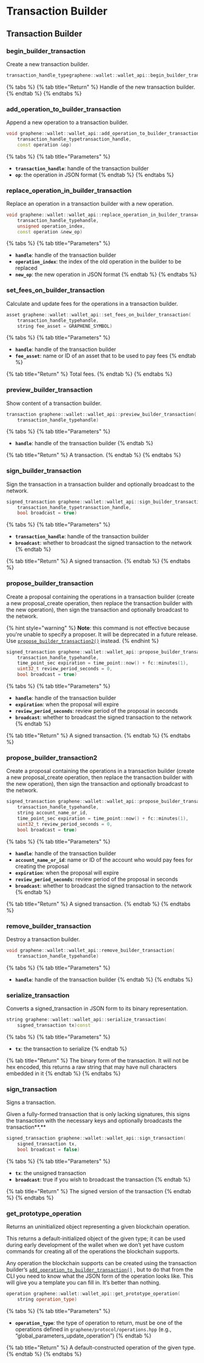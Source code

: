 # Transaction Builder

## Transaction Builder

### begin\_builder\_transaction

Create a new transaction builder.

```cpp
transaction_handle_typegraphene::wallet::wallet_api::begin_builder_transaction()
```

{% tabs %}
{% tab title="Return" %}
Handle of the new transaction builder.
{% endtab %}
{% endtabs %}

### add\_operation\_to\_builder\_transaction

Append a new operation to a transaction builder.

```cpp
void graphene::wallet::wallet_api::add_operation_to_builder_transaction(
    transaction_handle_typetransaction_handle, 
    const operation &op)
```

{% tabs %}
{% tab title="Parameters" %}
* **`transaction_handle`**: handle of the transaction builder
* **`op`**: the operation in JSON format
{% endtab %}
{% endtabs %}

### replace\_operation\_in\_builder\_transaction

Replace an operation in a transaction builder with a new operation.

```cpp
void graphene::wallet::wallet_api::replace_operation_in_builder_transaction(
    transaction_handle_typehandle, 
    unsigned operation_index, 
    const operation &new_op)
```

{% tabs %}
{% tab title="Parameters" %}
* **`handle`**: handle of the transaction builder
* **`operation_index`**: the index of the old operation in the builder to be replaced
* **`new_op`**: the new operation in JSON format
{% endtab %}
{% endtabs %}

### set\_fees\_on\_builder\_transaction

Calculate and update fees for the operations in a transaction builder.

```cpp
asset graphene::wallet::wallet_api::set_fees_on_builder_transaction(
    transaction_handle_typehandle, 
    string fee_asset = GRAPHENE_SYMBOL)
```

{% tabs %}
{% tab title="Parameters" %}
* **`handle`**: handle of the transaction builder
* **`fee_asset`**: name or ID of an asset that to be used to pay fees
{% endtab %}

{% tab title="Return" %}
Total fees.
{% endtab %}
{% endtabs %}

### preview\_builder\_transaction

Show content of a transaction builder.

```cpp
transaction graphene::wallet::wallet_api::preview_builder_transaction(
    transaction_handle_typehandle)
```

{% tabs %}
{% tab title="Parameters" %}
* **`handle`**: handle of the transaction builder
{% endtab %}

{% tab title="Return" %}
A transaction.
{% endtab %}
{% endtabs %}

### **sign\_builder\_transaction**

Sign the transaction in a transaction builder and optionally broadcast to the network.

```cpp
signed_transaction graphene::wallet::wallet_api::sign_builder_transaction(
    transaction_handle_typetransaction_handle, 
    bool broadcast = true)
```

{% tabs %}
{% tab title="Parameters" %}
* **`transaction_handle`**: handle of the transaction builder
* **`broadcast`**: whether to broadcast the signed transaction to the network
{% endtab %}

{% tab title="Return" %}
A signed transaction.
{% endtab %}
{% endtabs %}

### propose\_builder\_transaction

Create a proposal containing the operations in a transaction builder \(create a new proposal\_create operation, then replace the transaction builder with the new operation\), then sign the transaction and optionally broadcast to the network.

{% hint style="warning" %}
**Note**: this command is not effective because you're unable to specify a proposer. It will be deprecated in a future release. Use [`propose_builder_transaction2()`](transaction-builder.md#propose_builder_transaction2) instead.
{% endhint %}

```cpp
signed_transaction graphene::wallet::wallet_api::propose_builder_transaction(
    transaction_handle_typehandle, 
    time_point_sec expiration = time_point::now() + fc::minutes(1), 
    uint32_t review_period_seconds = 0, 
    bool broadcast = true)

```

{% tabs %}
{% tab title="Parameters" %}
* **`handle`**: handle of the transaction builder
* **`expiration`**: when the proposal will expire
* **`review_period_seconds`**: review period of the proposal in seconds
* **`broadcast`**: whether to broadcast the signed transaction to the network
{% endtab %}

{% tab title="Return" %}
A signed transaction.
{% endtab %}
{% endtabs %}

### propose\_builder\_transaction2

Create a proposal containing the operations in a transaction builder \(create a new proposal\_create operation, then replace the transaction builder with the new operation\), then sign the transaction and optionally broadcast to the network.

```cpp
signed_transaction graphene::wallet::wallet_api::propose_builder_transaction2(
    transaction_handle_typehandle, 
    string account_name_or_id, 
    time_point_sec expiration = time_point::now() + fc::minutes(1), 
    uint32_t review_period_seconds = 0, 
    bool broadcast = true)
```

{% tabs %}
{% tab title="Parameters" %}
* **`handle`**: handle of the transaction builder
* **`account_name_or_id`**: name or ID of the account who would pay fees for creating the proposal
* **`expiration`**: when the proposal will expire
* **`review_period_seconds`**: review period of the proposal in seconds
* **`broadcast`**: whether to broadcast the signed transaction to the network
{% endtab %}

{% tab title="Return" %}
A signed transaction.
{% endtab %}
{% endtabs %}

### remove\_builder\_transaction

Destroy a transaction builder.

```cpp
void graphene::wallet::wallet_api::remove_builder_transaction(
    transaction_handle_typehandle)
```

{% tabs %}
{% tab title="Parameters" %}
* **`handle`**: handle of the transaction builder
{% endtab %}
{% endtabs %}

### serialize\_transaction

Converts a signed\_transaction in JSON form to its binary representation.

```cpp
string graphene::wallet::wallet_api::serialize_transaction(
    signed_transaction tx)const
```

{% tabs %}
{% tab title="Parameters" %}
* **`tx`**: the transaction to serialize
{% endtab %}

{% tab title="Return" %}
The binary form of the transaction. It will not be hex encoded, this returns a raw string that may have null characters embedded in it
{% endtab %}
{% endtabs %}

### **sign\_transaction**

Signs a transaction.

Given a fully-formed transaction that is only lacking signatures, this signs the transaction with the necessary keys and optionally broadcasts the transaction**.**

```cpp
signed_transaction graphene::wallet::wallet_api::sign_transaction(
    signed_transaction tx, 
    bool broadcast = false)
```

{% tabs %}
{% tab title="Parameters" %}
* **`tx`**: the unsigned transaction
* **`broadcast`**: true if you wish to broadcast the transaction
{% endtab %}

{% tab title="Return" %}
The signed version of the transaction
{% endtab %}
{% endtabs %}

### get\_prototype\_operation

Returns an uninitialized object representing a given blockchain operation.

This returns a default-initialized object of the given type; it can be used during early development of the wallet when we don’t yet have custom commands for creating all of the operations the blockchain supports.

Any operation the blockchain supports can be created using the transaction builder’s [`add_operation_to_builder_transaction()`](transaction-builder.md#add_operation_to_builder_transaction) , but to do that from the CLI you need to know what the JSON form of the operation looks like. This will give you a template you can fill in. It’s better than nothing.

```cpp
operation graphene::wallet::wallet_api::get_prototype_operation(
    string operation_type)
```

{% tabs %}
{% tab title="Parameters" %}
* **`operation_type`**: the type of operation to return, must be one of the operations defined in `graphene/protocol/operations.hpp` \(e.g., “global\_parameters\_update\_operation”\)
{% endtab %}

{% tab title="Return" %}
A default-constructed operation of the given type.
{% endtab %}
{% endtabs %}

